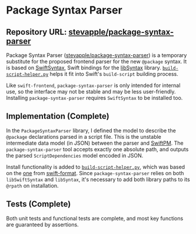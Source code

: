 # Package Syntax Parser

## Repository URL: [stevapple/package-syntax-parser](https://github.com/stevapple/package-syntax-parser)

Package Syntax Parser ([stevapple/package-syntax-parser](https://github.com/stevapple/package-syntax-parser)) is a temporary substitute for the proposed frontend parser for the new `@package` syntax.  It is based on [SwiftSyntax](https://github.com/apple/swift-syntax), Swift bindings for the [libSyntax](https://github.com/apple/swift/tree/main/lib/Syntax) library.  [`build-script-helper.py`](https://github.com/stevapple/package-syntax-parser/blob/main/build-script-helper.py) helps it fit into Swift's `build-script` building process.

Like `swift-frontend`, `package-syntax-parser` is only intended for internal use, so the interface may not be stable and may be less user-friendly.  Installing `package-syntax-parser` requires `SwiftSyntax` to be installed too.

## Implementation (Complete)

In the `PackageSyntaxParser` library, I defined the model to describe the `@package` declarations parsed in a script file.  This is the unstable intermediate data model (in JSON) between the parser and [SwiftPM](../swift-package-manager).  The `package-syntax-parser` tool accepts exactly one absolute path, and outputs the parsed `ScriptDependencies` model encoded in JSON.

Install functionality is added to [`build-script-helper.py`](https://github.com/stevapple/package-syntax-parser/blob/main/build-script-helper.py), which was based on the [one](https://github.com/apple/swift-format/blob/main/build-script-helper.py) from [swift-format](https://github.com/apple/swift-format).  Since `package-syntax-parser` relies on both `libSwiftSyntax` and `libSyntax`, it's necessary to add both library paths to its `@rpath` on installation.

## Tests (Complete)

Both unit tests and functional tests are complete, and most key functions are guaranteed by assertions.
